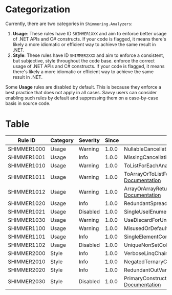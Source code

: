 # Categorization
Currently, there are two categories in `Shimmering.Analyzers`:
1. **Usage**: These rules have ID `SHIMMER1XXX` and aim to enforce better usage of .NET APIs and C# constructs. If your code is flagged, it means there's likely a more idiomatic or efficient way to achieve the same result in .NET.
2. **Style**: These rules have ID `SHIMMER2XXX` and aim to enforce a consistent, but subjective, style throughout the code base. enforce the correct usage of .NET APIs and C# constructs. If your code is flagged, it means there's likely a more idiomatic or efficient way to achieve the same result in .NET.

Some **Usage** rules are disabled by default. This is because they enforce a best practice that does not apply in all cases. Savvy users can consider enabling such rules by default and suppressing them on a case-by-case basis in source code.

# Table
  Rule ID   | Category | Severity | Since | Notes
------------|----------|----------|-------|-------
SHIMMER1000 |  Usage   | Warning  | 1.0.0 | NullableCancellationTokenAnalyzer, [Documentation](UsageRules/SHIMMER1000.md)
SHIMMER1001 |  Usage   |   Info   | 1.0.0 | MissingCancellationTokenAnalyzer, [Documentation](UsageRules/SHIMMER1001.md)
SHIMMER1010 |  Usage   | Warning  | 1.0.0 | ToListForEachAnalyzer, [Documentation](UsageRules/SHIMMER1010.md)
SHIMMER1011 |  Usage   | Warning  | 1.0.0 | ToArrayOrToListFollowedByEnumerableExtensionMethodAEnalyzer, [Documentation](UsageRules/SHIMMER1011.md)
SHIMMER1012 |  Usage   | Warning  | 1.0.0 | ArrayOrArrayReturningMethodFollowedByToArrayAnalyzer, [Documentation](UsageRules/SHIMMER1012.md)
SHIMMER1020 |  Usage   |   Info   | 1.0.0 | RedundantSpreadElementAnalyzer, [Documentation](UsageRules/SHIMMER1020.md)
SHIMMER1021 |  Usage   | Disabled | 1.0.0 | SingleUseIEnumerableMaterializationAnalyzer, [Documentation](UsageRules/SHIMMER1021.md)
SHIMMER1030 |  Usage   | Warning  | 1.0.0 | UseDiscardForUnusedOutVariableAnalyzer, [Documentation](UsageRules/SHIMMER1030.md)
SHIMMER1100 |  Usage   |  Warning | 1.0.0 | MisusedOrDefaultAnalyzer, [Documentation](UsageRules/SHIMMER1100.md)
SHIMMER1101 |  Usage   |   Info   | 1.0.0 | SingleElementConcatAnalyzer, [Documentation](UsageRules/SHIMMER1101.md)
SHIMMER1102 |  Usage   | Disabled | 1.0.0 | UniqueNonSetCollectionAnalyzer, [Documentation](UsageRules/SHIMMER1102.md)
SHIMMER2000 |  Style   |   Info   | 1.0.0 | VerboseLinqChainAnalyzer, [Documentation](StyleRules/SHIMMER2000.md)
SHIMMER2010 |  Style   |   Info   | 1.0.0 | NegatedTernaryConditionAnalyzer, [Documentation](StyleRules/SHIMMER2010.md)
SHIMMER2020 |  Style   |   Info   | 1.0.0 | RedundantOutVariableAnalyzer, [Documentation](StyleRules/SHIMMER2020.md)
SHIMMER2030 |  Style   | Disabled | 1.0.0 | PrimaryConstructorParameterReassignmentAnalyzer, [Documentation](StyleRules/SHIMMER2030.md)